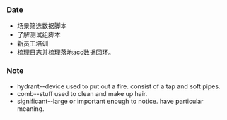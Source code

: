 ### Date
- 场景筛选数据脚本
- 了解测试组脚本
- 新员工培训
- 梳理日志并梳理落地acc数据回环。

### Note
- hydrant--device used to put out a fire. consist of a tap and 
soft pipes.
- comb--stuff used to clean and make up hair.
- significant--large or important enough to notice. have particular meaning.